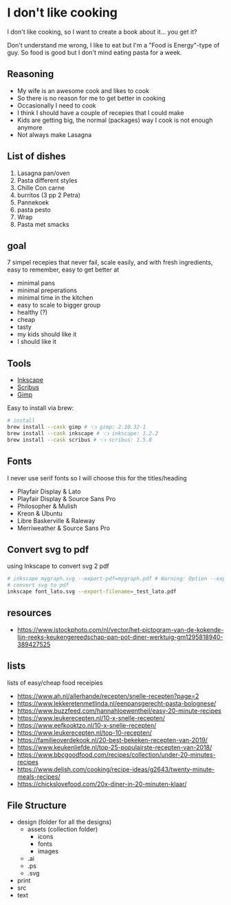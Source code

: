 # I don't like cooking

I don't like cooking, so I want to create a book about it... you get it?

Don't understand me wrong, I like to eat but I'm a "Food is Energy"-type of guy. So food is good but I don't mind eating pasta for a week.

## Reasoning

- My wife is an awesome cook and likes to cook
- So there is no reason for me to get better in cooking
- Occasionally I need to cook
- I think I should have a couple of recepies that I could make
- Kids are getting big, the normal (packages) way I cook is not enough anymore
- Not always make Lasagna

## List of dishes

1. Lasagna pan/oven
2. Pasta different styles
3. Chille Con carne
4. burritos (3 pp 2 Petra)
5. Pannekoek
6. pasta pesto
7. Wrap
8. Pasta met smacks

## goal

7 simpel recepies that never fail, scale easily, and with fresh ingredients, easy to remember, easy to get better at

- minimal pans
- minimal preperations
- minimal time in the kitchen
- easy to scale to bigger group
- healthy (?)
- cheap
- tasty
- my kids should like it
- I should like it

## Tools

- [Inkscape](https://inkscape.org/)
- [Scribus](https://www.scribus.net/)
- [Gimp](https://www.gimp.org/)

Easy to install via brew:

```bash
# install
brew install --cask gimp # 👈 gimp: 2.10.32-1
brew install --cask inkscape # 👈 inkscape: 1.2.2
brew install --cask scribus # 👈 scribus: 1.5.8
```

## Fonts

I never use serif fonts so I will choose this for the titles/heading

- Playfair Display & Lato
- Playfair Display & Source Sans Pro
- Philosopher & Mulish
- Kreon & Ubuntu
- Libre Baskerville & Raleway
- Merriweather & Source Sans Pro

## Convert svg to pdf

using Inkscape to convert svg 2 pdf

```bash
# inkscape mygraph.svg --export-pdf=mygraph.pdf # Warning: Option --export-pdf= is deprecated
# convert svg to pdf
inkscape font_lato.svg --export-filename=_test_lato.pdf
```

## resources

- https://www.istockphoto.com/nl/vector/het-pictogram-van-de-kokende-lijn-reeks-keukengereedschap-pan-pot-diner-werktuig-gm1295818940-389427525

## lists

lists of easy/cheap food receipies

- https://www.ah.nl/allerhande/recepten/snelle-recepten?page=2
- https://www.lekkeretenmetlinda.nl/eenpansgerecht-pasta-bolognese/
- https://www.buzzfeed.com/hannahloewentheil/easy-20-minute-recipes
- https://www.leukerecepten.nl/10-x-snelle-recepten/
- https://www.eefkooktzo.nl/10-x-snelle-recepten/
- https://www.leukerecepten.nl/top-10-recepten/
- https://familieoverdekook.nl/20-best-bekeken-recepten-van-2019/
- https://www.keukenliefde.nl/top-25-populairste-recepten-van-2018/
- https://www.bbcgoodfood.com/recipes/collection/under-20-minutes-recipes
- https://www.delish.com/cooking/recipe-ideas/g2643/twenty-minute-meals-recipes/
- https://chickslovefood.com/20x-diner-in-20-minuten-klaar/

## File Structure

- design (folder for all the designs)
  - assets (collection folder)
    - icons
    - fonts
    - images
  - .ai
  - .ps
  - .svg
- print
- src
- text
